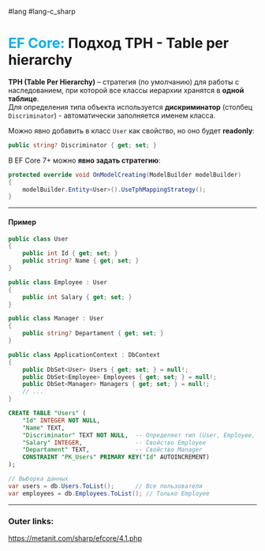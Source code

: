 #lang #lang-c_sharp 
# <font color="#00b0f0">EF Core:</font> Подход TPH - Table per hierarchy

**TPH (Table Per Hierarchy)** – стратегия (по умолчанию) для работы с наследованием, при которой все классы иерархии хранятся в **одной таблице**.  
Для определения типа объекта используется **дискриминатор** (столбец `Discriminator`) - автоматически заполняется именем класса.  

Можно явно добавить в класс `User` как свойство, но оно будет **readonly**:
```csharp
public string? Discriminator { get; set; }
```  

В EF Core 7+ можно **явно задать стратегию**:  
```csharp
protected override void OnModelCreating(ModelBuilder modelBuilder)
{
    modelBuilder.Entity<User>().UseTphMappingStrategy();
}
```  

---
#### Пример  

```csharp
public class User
{
    public int Id { get; set; }
    public string? Name { get; set; }
}

public class Employee : User
{
    public int Salary { get; set; }
}

public class Manager : User
{
    public string? Departament { get; set; }
}
```  

```csharp
public class ApplicationContext : DbContext
{
    public DbSet<User> Users { get; set; } = null!; 
    public DbSet<Employee> Employees { get; set; } = null!;
    public DbSet<Manager> Managers { get; set; } = null!;
    // ...
}
```  

```sql
CREATE TABLE "Users" (
    "Id" INTEGER NOT NULL,
    "Name" TEXT,
    "Discriminator" TEXT NOT NULL,  -- Определяет тип (User, Employee, Manager)
    "Salary" INTEGER,               -- Свойство Employee
    "Departament" TEXT,             -- Свойство Manager
    CONSTRAINT "PK_Users" PRIMARY KEY("Id" AUTOINCREMENT)
);
```  

```csharp
// Выборка данных
var users = db.Users.ToList();      // Все пользователи
var employees = db.Employees.ToList(); // Только Employee
```  
---
### Outer links:
https://metanit.com/sharp/efcore/4.1.php